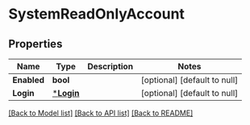 # SystemReadOnlyAccount

## Properties
Name | Type | Description | Notes
------------ | ------------- | ------------- | -------------
**Enabled** | **bool** |  | [optional] [default to null]
**Login** | [***Login**](Login.md) |  | [optional] [default to null]

[[Back to Model list]](../README.md#documentation-for-models) [[Back to API list]](../README.md#documentation-for-api-endpoints) [[Back to README]](../README.md)


